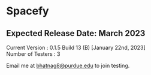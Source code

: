 # Spacefy
## Expected Release Date: March 2023


Current Version : 0.1.5 Build 13 (B) [January 22nd, 2023]  <br />
Number of Testers : 3  <br />

Email me at bhatnag8@purdue.edu to join testing.

